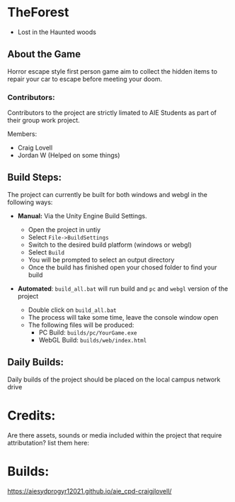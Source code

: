 # TheForest
- Lost in the Haunted woods

## About the Game
Horror escape style first person game aim to collect the hidden items to repair your car to escape before meeting your doom.

### Contributors:
Contributors to the project are strictly limated to AIE Students as part of their group work project.

Members:
 - Craig Lovell
 - Jordan W (Helped on some things)


## Build Steps:
The project can currently be built for both windows and webgl in the following ways:

* **Manual:** Via the Unity Engine Build Settings.
  * Open the project in untiy
  * Select `File->BuildSettings`
  * Switch to the desired build platform (windows or webgl)
  * Select `Build`
  * You will be prompted to select an output directory
  * Once the build has finished open your chosed folder to find your build

* **Automated**: `build_all.bat` will run build and `pc` and `webgl` version of the project
  * Double click on `build_all.bat`
  * The process will take some time, leave the console window open
  * The following files will be produced:
    * PC Build: `builds/pc/YourGame.exe` 
    * WebGL Build: `builds/web/index.html`

## Daily Builds:
Daily builds of the project should be placed on the local campus network drive



# Credits:
 Are there assets, sounds or media included within the project that require attributation? list them here:

# Builds:
https://aiesydprogyr12021.github.io/aie_cpd-craigjlovell/